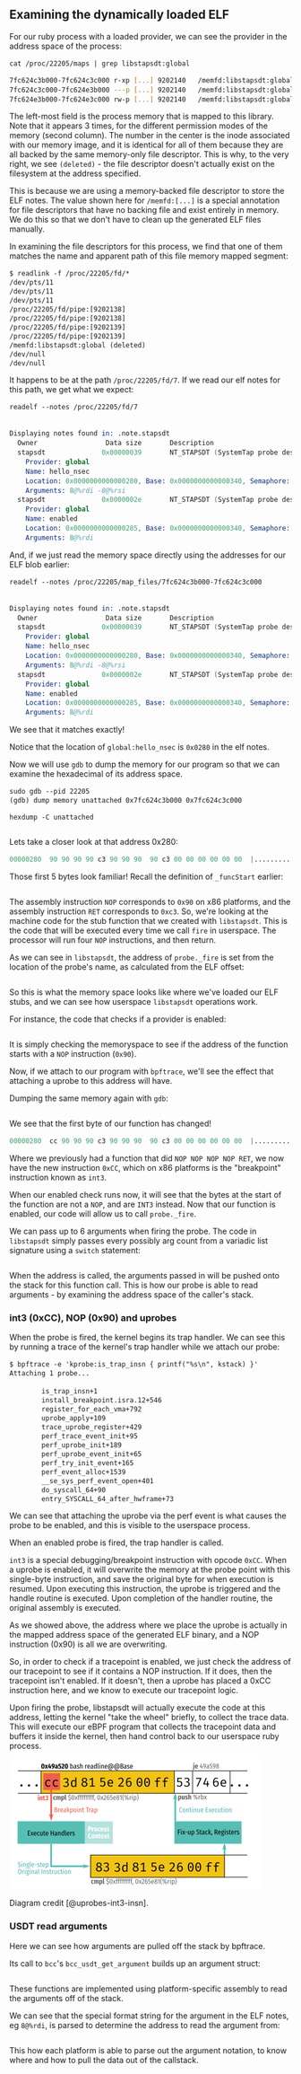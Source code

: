 ## Examining the dynamically loaded ELF

For our ruby process with a loaded provider, we can see the provider in the address space of the process:

```
cat /proc/22205/maps | grep libstapsdt:global

```

```bash
7fc624c3b000-7fc624c3c000 r-xp [...] 9202140   /memfd:libstapsdt:global (deleted)
7fc624c3c000-7fc624e3b000 ---p [...] 9202140   /memfd:libstapsdt:global (deleted)
7fc624e3b000-7fc624e3c000 rw-p [...] 9202140   /memfd:libstapsdt:global (deleted)
```

The left-most field is the process memory that is mapped to this library. Note that it appears 3 times,
for the different permission modes of the memory (second column). The number in the center is the inode
associated with our memory image, and it is identical for all of them because they are all backed by
the same memory-only file descriptor. This is why, to the very right, we see `(deleted)` - the file
descriptor doesn't actually exist on the filesystem at the address specified.

This is because we are using a memory-backed file descriptor to store the ELF notes. The value shown
here for `/memfd:[...]` is a special annotation for file descriptors that have no backing file and
exist entirely in memory. We do this so that we don't have to clean up the generated ELF files manually.

In examining the file descriptors for this process, we find that one of them matches the name and apparent
path of this file memory mapped segment:

```
$ readlink -f /proc/22205/fd/*
/dev/pts/11
/dev/pts/11
/dev/pts/11
/proc/22205/fd/pipe:[9202138]
/proc/22205/fd/pipe:[9202138]
/proc/22205/fd/pipe:[9202139]
/proc/22205/fd/pipe:[9202139]
/memfd:libstapsdt:global (deleted)
/dev/null
/dev/null
```

It happens to be at the path `/proc/22205/fd/7`. If we read our elf notes for this path, we get what we expect:

```
readelf --notes /proc/22205/fd/7
```

```gnuassembler

Displaying notes found in: .note.stapsdt
  Owner                 Data size       Description
  stapsdt              0x00000039       NT_STAPSDT (SystemTap probe descriptors)
    Provider: global
    Name: hello_nsec
    Location: 0x0000000000000280, Base: 0x0000000000000340, Semaphore: 0x0000000000000000
    Arguments: 8@%rdi -8@%rsi
  stapsdt              0x0000002e       NT_STAPSDT (SystemTap probe descriptors)
    Provider: global
    Name: enabled
    Location: 0x0000000000000285, Base: 0x0000000000000340, Semaphore: 0x0000000000000000
    Arguments: 8@%rdi
```

And, if we just read the memory space directly using the addresses for our ELF blob earlier:

```
readelf --notes /proc/22205/map_files/7fc624c3b000-7fc624c3c000
```

```gnuassembler

Displaying notes found in: .note.stapsdt
  Owner                 Data size       Description
  stapsdt              0x00000039       NT_STAPSDT (SystemTap probe descriptors)
    Provider: global
    Name: hello_nsec
    Location: 0x0000000000000280, Base: 0x0000000000000340, Semaphore: 0x0000000000000000
    Arguments: 8@%rdi -8@%rsi
  stapsdt              0x0000002e       NT_STAPSDT (SystemTap probe descriptors)
    Provider: global
    Name: enabled
    Location: 0x0000000000000285, Base: 0x0000000000000340, Semaphore: 0x0000000000000000
    Arguments: 8@%rdi
```

We see that it matches exactly!

Notice that the location of `global:hello_nsec` is `0x0280` in the elf notes.

Now we will use `gdb` to dump the memory for our program so that we can examine the hexadecimal of its address space.

```
sudo gdb --pid 22205
(gdb) dump memory unattached 0x7fc624c3b000 0x7fc624c3c000
```

```
hexdump -C unattached
```

```{.gnuassembler include=examples/hello-world.hexdump startLine=36 endLine=45}

```

Lets take a closer look at that address 0x280:

```gnuassembler
00000280  90 90 90 90 c3 90 90 90  90 c3 00 00 00 00 00 00  |................|
```

Those first 5 bytes look familiar! Recall the definition of `_funcStart` earlier:

```{.gnuassembler include=src/ruby-static-tracing/ext/ruby-static-tracing/lib/libstapsdt/src/asm/libstapsdt-x86_64.s startLine=7 endLine=12}
```

The assembly instruction `NOP` corresponds to `0x90` on x86 platforms, and the assembly instruction `RET` corresponds to `0xc3`. So, we're
looking at the machine code for the stub function that we created with `libstapsdt`. This is the code that will be executed every time we call `fire`
in userspace. The processor will run four `NOP` instructions, and then return.

As we can see in `libstapsdt`, the address of `probe._fire` is set from the location of the probe's name, as calculated from the ELF offset:

```{.c include=src/ruby-static-tracing/ext/ruby-static-tracing/lib/libstapsdt/src/libstapsdt.c startLine=154 endLine=165}
```

So this is what the memory space looks like where we've loaded our ELF stubs, and we can see how userspace `libstapsdt` operations work.

For instance, the code that checks if a provider is enabled:

```{.c include=src/ruby-static-tracing/ext/ruby-static-tracing/lib/libstapsdt/src/libstapsdt.c startLine=235 endLine=243}

```

It is simply checking the memoryspace to see if the address of the function starts with a `NOP` instruction (`0x90`).

Now, if we attach to our program with `bpftrace`, we'll see the effect that attaching a uprobe to this address will have.

Dumping the same memory again with `gdb`:


```{.gnuassembler include=examples/hello-world-attached.hexdump startLine=36 endLine=45}

```

We see that the first byte of our function has changed!


```gnuassembler
00000280  cc 90 90 90 c3 90 90 90  90 c3 00 00 00 00 00 00  |................|
```

Where we previously had a function that did `NOP NOP NOP NOP RET`, we now have the new instruction `0xCC`, which on x86 platforms is the "breakpoint" instruction known as `int3`.

When our enabled check runs now, it will see that the bytes at the start of the function are not a `NOP`, and are `INT3` instead. Now that our function is enabled, our code will allow us to call `probe._fire`.

We can pass up to 6 arguments when firing the probe. The code in `libstapsdt` simply passes every possibly arg count from a variadic list signature using a `switch` statement:

```{.c include=src/ruby-static-tracing/ext/ruby-static-tracing/lib/libstapsdt/src/libstapsdt.c startLine=207 endLine=228}

```

When the address is called, the arguments passed in will be pushed onto the stack for this function call. This is how our probe is able to read arguments - by examining the address space of the caller's stack.

### int3 (0xCC), NOP (0x90) and uprobes

When the probe is fired, the kernel begins its trap handler. We can see this by running a trace of the kernel's trap handler
while we attach our probe:

```
$ bpftrace -e 'kprobe:is_trap_insn { printf("%s\n", kstack) }'
Attaching 1 probe...

        is_trap_insn+1
        install_breakpoint.isra.12+546
        register_for_each_vma+792
        uprobe_apply+109
        trace_uprobe_register+429
        perf_trace_event_init+95
        perf_uprobe_init+189
        perf_uprobe_event_init+65
        perf_try_init_event+165
        perf_event_alloc+1539
        __se_sys_perf_event_open+401
        do_syscall_64+90
        entry_SYSCALL_64_after_hwframe+73
```

We can see that attaching the uprobe via the perf event is what causes the probe to be enabled, and this is visible to the userspace process.

When an enabled probe is fired, the trap handler is called. 

`int3` is a special debugging/breakpoint instruction with opcode `0xCC`. When a uprobe is enabled, it will overwrite the memory at the probe point with this
single-byte instruction, and save the original byte for when execution is resumed. Upon executing this instruction, the uprobe is triggered and
the handle routine is executed. Upon completion of the handler routine, the original assembly is executed.

As we showed above, the address where we place the uprobe is actually in the mapped address space of the generated ELF binary, and a NOP instruction (0x90) is all we are overwriting.

So, in order to check if a tracepoint is enabled, we just check the address of our tracepoint to see if it contains a NOP instruction. If it does,
then the tracepoint isn't enabled. If it doesn't, then a uprobe has placed a 0xCC instruction here, and we know to execute our tracepoint logic.

Upon firing the probe, libstapsdt will actually execute the code at this address, letting the kernel "take the wheel" briefly, to collect the trace data.
This will execute our eBPF program that collects the tracepoint data and buffers it inside the kernel, then hand control back to our userspace ruby process.

![eBPF handler injection from uprobe](./img/instruction-probes-workflow-z1-escaped.png)

Diagram credit [@uprobes-int3-insn].

### USDT read arguments

Here we can see how arguments are pulled off the stack by bpftrace.

Its call to `bcc`'s `bcc_usdt_get_argument` builds up an argument struct:

```{.c include=src/bcc/src/cc/usdt/usdt.cc startLine=527 endLine=548}

```

These functions are implemented using platform-specific assembly to read the arguments off of the stack.

We can see that the special format string for the argument in the ELF notes, eg `8@%rdi`, is parsed to determine
the address to read the argument from:

```{.c include=src/bcc/src/cc/usdt/usdt_args.cc startLine=398 endLine=418}

```

This how each platform is able to parse out the argument notation, to know where and how to pull the data out of
the callstack.
